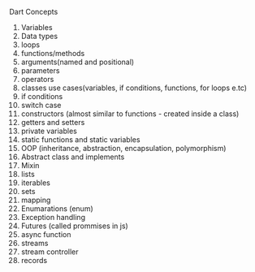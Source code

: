 Dart Concepts 
1. Variables
2. Data types
3. loops
4. functions/methods
5. arguments(named and positional)
6. parameters
7. operators
8. classes use cases(variables, if conditions, functions, for loops e.tc)
9. if conditions
10. switch case
11. constructors (almost similar to functions - created inside a class)
12. getters and setters
13. private variables
14. static functions and static variables
15. OOP (inheritance, abstraction, encapsulation, polymorphism)
16. Abstract class and implements
17. Mixin
18. lists
19. iterables
20. sets
21. mapping
22. Enumarations (enum)
23. Exception handling
24. Futures (called prommises in js)
25. async function
26. streams
27. stream controller
28. records
